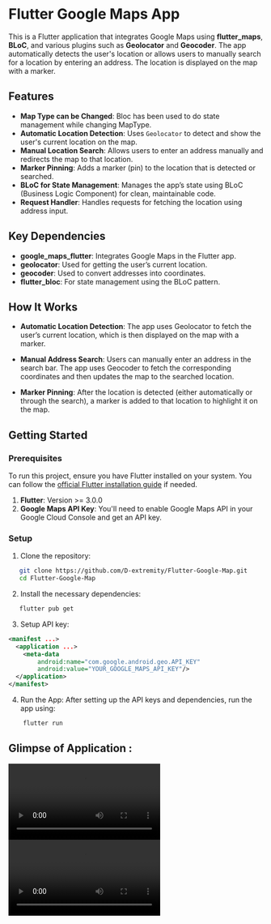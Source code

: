# Flutter Google Maps App

This is a Flutter application that integrates Google Maps using **flutter_maps**, **BLoC**, and various plugins such as **Geolocator** and **Geocoder**. The app automatically detects the user's location or allows users to manually search for a location by entering an address. The location is displayed on the map with a marker.

## Features
- **Map Type can be Changed**: Bloc has been used to do state management while changing MapType.
- **Automatic Location Detection**: Uses `Geolocator` to detect and show the user's current location on the map.
- **Manual Location Search**: Allows users to enter an address manually and redirects the map to that location.
- **Marker Pinning**: Adds a marker (pin) to the location that is detected or searched.
- **BLoC for State Management**: Manages the app’s state using BLoC (Business Logic Component) for clean, maintainable code.
- **Request Handler**: Handles requests for fetching the location using address input.

## Key Dependencies
- **google_maps_flutter**: Integrates Google Maps in the Flutter app.
- **geolocator**: Used for getting the user’s current location.
- **geocoder**: Used to convert addresses into coordinates.
- **flutter_bloc**: For state management using the BLoC pattern.

## How It Works
- **Automatic Location Detection**: The app uses Geolocator to fetch the user’s current location, which is then displayed on the map with a marker.

- **Manual Address Search**: Users can manually enter an address in the search bar. The app uses Geocoder to fetch the corresponding coordinates and then updates the map to the searched location.

- **Marker Pinning**: After the location is detected (either automatically or through the search), a marker is added to that location to highlight it on the map.

## Getting Started

### Prerequisites
To run this project, ensure you have Flutter installed on your system. You can follow the [official Flutter installation guide](https://flutter.dev/docs/get-started/install) if needed.

1. **Flutter**: Version >= 3.0.0
2. **Google Maps API Key**: You'll need to enable Google Maps API in your Google Cloud Console and get an API key.

### Setup

1. Clone the repository:

```bash
   git clone https://github.com/D-extremity/Flutter-Google-Map.git
   cd Flutter-Google-Map
```

2. Install the necessary dependencies:

```bash
   flutter pub get
```

3. Setup API key:

```xml
<manifest ...>
  <application ...>
    <meta-data
        android:name="com.google.android.geo.API_KEY"
        android:value="YOUR_GOOGLE_MAPS_API_KEY"/>
  </application>
</manifest>
```

4. Run the App: After setting up the API keys and dependencies, run the app using:
```bash
    flutter run
```

## Glimpse of Application : 

<video controls src="WhatsApp Video 2024-10-07 at 14.43.10_8a35bce2.mp4" title="Glimpse 1"></video>
<video controls src="WhatsApp Video 2024-10-07 at 14.44.09_bfb3e74d.mp4" title="Glimpse 2"></video>